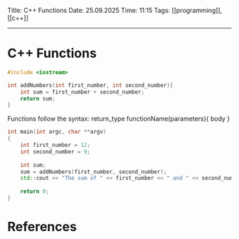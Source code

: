 Title: C++ Functions
Date: 25.09.2025
Time: 11:15
Tags: [[programming]], [[c++]]

---
# C++ Functions

```c++
#include <iostream>

int addNumbers(int first_number, int second_number){
	int sum = first_number + second_number;
	return sum;
}
```

Functions follow the syntax: return_type functionName(parameters){
	body
}

```c++
int main(int argc, char **argv)
{
	int first_number = 12;
	int second_number = 9;
	
	int sum;
	sum = addNumbers(first_number, second_number);
	std::cout << "The sum of " << first_number << " and " << second_number << " is equal to " << sum << "\n";
	
	return 0;
}
```


# References